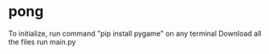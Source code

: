 # pong
To initialize, run command "pip install pygame" on any terminal
Download all the files
run main.py
